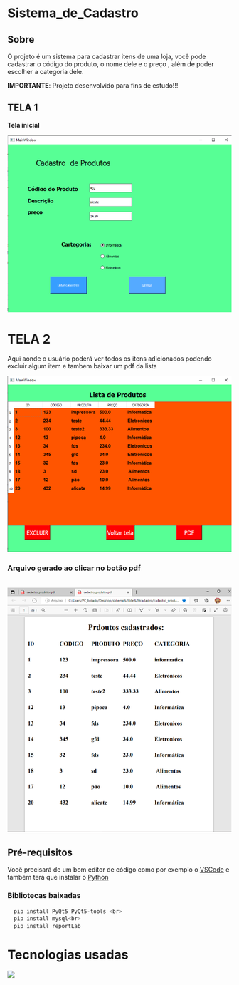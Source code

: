 # Sistema_de_Cadastro
## Sobre
O projeto é um sistema para cadastrar itens de uma loja, você pode cadastrar o código do produto, o nome dele e o preço , além de 
poder escolher a categoria dele.<br>

**IMPORTANTE**: Projeto desenvolvido para fins de estudo!!!

## TELA 1
**Tela inicial** 
<div>
<img src="https://github.com/Murilo-Nep0muceno/imgs/blob/master/cadastro_produto/tela1.png" widht="700px"/> 
</div>

# TELA 2
Aqui aonde o usuário poderá ver todos os itens adicionados podendo excluir algum item e tambem baixar um pdf da lista
<div>
<img src="https://github.com/Murilo-Nep0muceno/imgs/blob/master/cadastro_produto/tela2.png" widht="700px"/> 
</div>

### **Arquivo gerado ao clicar no botão pdf**
<br>

<div>
<img src="https://github.com/Murilo-Nep0muceno/imgs/blob/master/cadastro_produto/pdf.png" widht="600px"/> 
</div>

## Pré-requisitos
Você precisará de um bom editor de código como por exemplo o <a href="https://code.visualstudio.com/download">VSCode</a> e também terá que instalar o <a href="https://www.python.org/">Python </a> <br>

### Bibliotecas baixadas <br>

``` bash
  pip install PyQt5 PyQt5-tools <br>
  pip install mysql<br>
  pip install reportLab
```
  
  
  # Tecnologias usadas
  
   <img src="https://img.shields.io/badge/Python-14354C?style=for-the-badge&logo=python&logoColor=white" />
